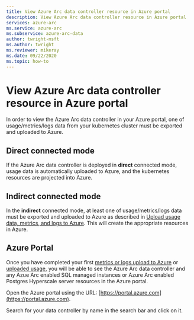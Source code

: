 ```yaml
---
title: View Azure Arc data controller resource in Azure portal
description: View Azure Arc data controller resource in Azure portal
services: azure-arc
ms.service: azure-arc
ms.subservice: azure-arc-data
author: twright-msft
ms.author: twright
ms.reviewer: mikeray
ms.date: 09/22/2020
ms.topic: how-to
---
```


# View Azure Arc data controller resource in Azure portal

In order to view the Azure Arc data controller in your Azure portal, one of usage/metrics/logs data from your kubernetes cluster must be exported and uploaded to Azure. 

## Direct connected mode
If the Azure Arc data controller is deployed in **direct** connected mode, usage data is automatically uploaded to Azure, and the kubernetes resources are projected into Azure.

## Indirect connected mode
In the **indirect** connected mode, at least one of usage/metrics/logs data must be exported and uploaded to Azure as described in [Upload usage data, metrics, and logs to Azure](upload-metrics-and-logs-to-azure-monitor.md). This will create the appropriate resources in Azure.

## Azure Portal
Once you have completed your first [metrics or logs upload to Azure](upload-metrics-and-logs-to-azure-monitor.md) or [uploaded usage](view-billing-data-in-azure.md), you will be able to see the Azure Arc data controller and any Azue Arc enabled SQL managed instances or Azure Arc enabled Postgres Hyperscale server resources in the Azure portal.

Open the Azure portal using the URL:  [https://portal.azure.com](https://portal.azure.com).

Search for your data controller by name in the search bar and click on it.


